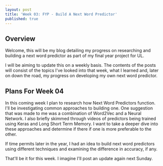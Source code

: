 ```yaml
---
layout: post
title: 'Week 03: FYP - Build A Next Word Predictor'
published: true
---
```

## Overview

Welcome, this will be my blog detailing my progress on researching and building a next word predictor as part of my final year project for UL.

I will be aiming to update this on a weekly basis. The contents of the posts will consist of the topics I've looked into that week, what I learned and, later on down the road, my progress on developing my own next word predictor.

## Plans For Week 04

In this coming week I plan to research how Next Word Predictors function. I'll be investigating common approaches to building one. One suggestion that was made to me was a combination of Word2Vec and a Neural Network. I also briefly skimmed through videos of predictors being trained using Keras and Long Short Term Memory. I want to take a deeper dive into these approaches and determine if there if one is more preferable to the other. 

If time permits later in the year, I had an idea to build next word predictors using different techniques and examining the difference in accuracy, if any.

That'll be it for this week. I imagine I'll post an update again next Sunday.
